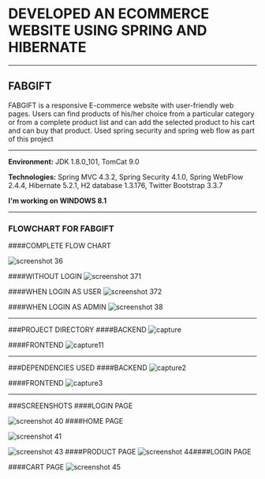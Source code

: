 # DEVELOPED AN ECOMMERCE WEBSITE USING SPRING AND HIBERNATE
___
## FABGIFT
FABGIFT is a responsive E-commerce website with user-friendly web pages. Users can find products of his/her choice from a particular category or from a complete product list and can add the selected product to his cart and can buy that product. Used spring security and spring web flow as part of this project
___

**Environment:** JDK 1.8.0_101, TomCat 9.0

**Technologies:** Spring MVC 4.3.2, Spring Security 4.1.0, Spring WebFlow 2.4.4, Hibernate 5.2.1, H2 database 1.3.176, Twitter Bootstrap 3.3.7

**I'm working on WINDOWS 8.1**
___
### FLOWCHART FOR FABGIFT
####COMPLETE FLOW CHART

 ![screenshot 36](https://cloud.githubusercontent.com/assets/20114431/21516375/9439983c-ccfd-11e6-9d32-e799eea55364.png)
 
####WITHOUT LOGIN
![screenshot 371](https://cloud.githubusercontent.com/assets/20114431/21516379/a0dd2d9c-ccfd-11e6-96d0-f612f330644a.png)


####WHEN LOGIN AS USER
![screenshot 372](https://cloud.githubusercontent.com/assets/20114431/21516382/a37903a0-ccfd-11e6-8164-da75ddc7ffc9.png)


####WHEN LOGIN AS ADMIN
![screenshot 38](https://cloud.githubusercontent.com/assets/20114431/21516376/9aaf5846-ccfd-11e6-94f2-0affb1053786.png)
___
###PROJECT DIRECTORY
####BACKEND
![capture](https://cloud.githubusercontent.com/assets/20114431/21517214/2a94e836-cd03-11e6-928d-2de4b43dc307.JPG)

####FRONTEND
![capture11](https://cloud.githubusercontent.com/assets/20114431/21517217/2d85013e-cd03-11e6-9c8a-a849eb2f2353.JPG)
___
###DEPENDENCIES USED
####BACKEND
![capture2](https://cloud.githubusercontent.com/assets/20114431/21517644/a2496386-cd06-11e6-8500-b44f1de1f841.JPG)

####FRONTEND
![capture3](https://cloud.githubusercontent.com/assets/20114431/21517646/a5ea9d3e-cd06-11e6-84c0-4f3fba572521.JPG)
___
###SCREENSHOTS
####LOGIN PAGE

![screenshot 40](https://cloud.githubusercontent.com/assets/20114431/21582583/31a4ce28-d084-11e6-8154-99f141b89e1b.png)
####HOME PAGE

![screenshot 41](https://cloud.githubusercontent.com/assets/20114431/21582586/34eb7c6c-d084-11e6-8d4c-031054dd1617.png)


![screenshot 43](https://cloud.githubusercontent.com/assets/20114431/21582587/3ddc46e4-d084-11e6-8b0b-8d197c4431f4.png)
####PRODUCT PAGE
![screenshot 44](https://cloud.githubusercontent.com/assets/20114431/21582589/45a7f850-d084-11e6-8389-440b7c21d282.png)####LOGIN PAGE

####CART PAGE
![screenshot 45](https://cloud.githubusercontent.com/assets/20114431/21582590/48dcde14-d084-11e6-9de8-71a0e4e3c46c.png)
